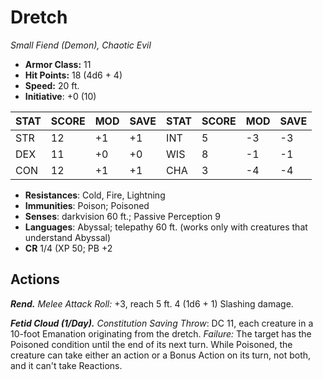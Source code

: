 # Dretch

*Small Fiend (Demon), Chaotic Evil*

- **Armor Class:** 11
- **Hit Points:** 18 (4d6 + 4)
- **Speed:** 20 ft.
- **Initiative**: +0 (10)

|STAT|SCORE|MOD|SAVE|STAT|SCORE|MOD|SAVE|
| --- | --- | --- | ---- |---| --- | --- | ---- |
| STR | 12 | +1 | +1 | INT | 5 | -3 | -3 |
| DEX | 11 | +0 | +0 | WIS | 8 | -1 | -1 |
| CON | 12 | +1 | +1 | CHA | 3 | -4 | -4 |

- **Resistances**: Cold, Fire, Lightning
- **Immunities**: Poison; Poisoned
- **Senses**: darkvision 60 ft.; Passive Perception 9
- **Languages**: Abyssal; telepathy 60 ft. (works only with creatures that understand Abyssal)
- **CR** 1/4 (XP 50; PB +2

## Actions

***Rend.*** *Melee Attack Roll:* +3, reach 5 ft. 4 (1d6 + 1) Slashing damage.

***Fetid Cloud (1/Day).*** *Constitution Saving Throw*: DC 11, each creature in a 10-foot Emanation originating from the dretch. *Failure:*  The target has the Poisoned condition until the end of its next turn. While Poisoned, the creature can take either an action or a Bonus Action on its turn, not both, and it can't take Reactions.


